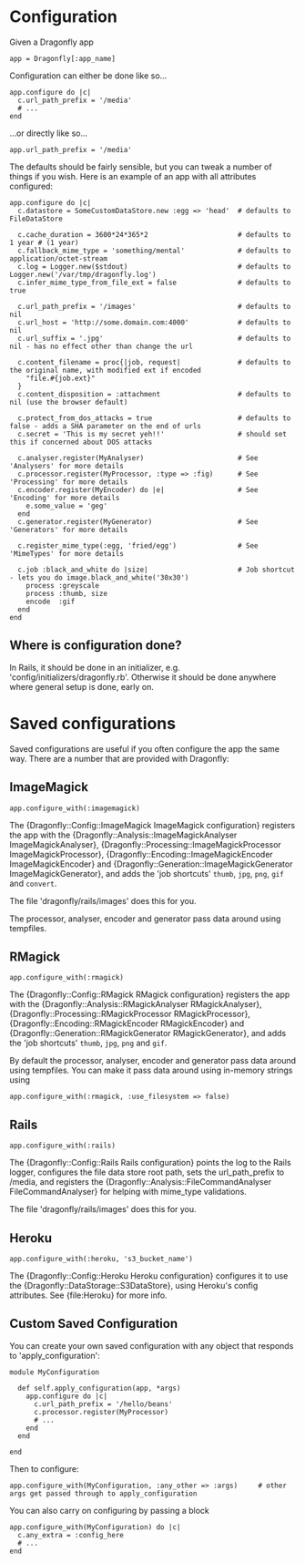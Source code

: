 Configuration
=============

Given a Dragonfly app

    app = Dragonfly[:app_name]

Configuration can either be done like so...

    app.configure do |c|
      c.url_path_prefix = '/media'
      # ...
    end

...or directly like so...

    app.url_path_prefix = '/media'

The defaults should be fairly sensible, but you can tweak a number of things if you wish.
Here is an example of an app with all attributes configured:

    app.configure do |c|
      c.datastore = SomeCustomDataStore.new :egg => 'head'  # defaults to FileDataStore

      c.cache_duration = 3600*24*365*2                      # defaults to 1 year # (1 year)
      c.fallback_mime_type = 'something/mental'             # defaults to application/octet-stream
      c.log = Logger.new($stdout)                           # defaults to Logger.new('/var/tmp/dragonfly.log')
      c.infer_mime_type_from_file_ext = false               # defaults to true

      c.url_path_prefix = '/images'                         # defaults to nil
      c.url_host = 'http://some.domain.com:4000'            # defaults to nil
      c.url_suffix = '.jpg'                                 # defaults to nil - has no effect other than change the url

      c.content_filename = proc{|job, request|              # defaults to the original name, with modified ext if encoded
        "file.#{job.ext}"
      }
      c.content_disposition = :attachment                   # defaults to nil (use the browser default)

      c.protect_from_dos_attacks = true                     # defaults to false - adds a SHA parameter on the end of urls
      c.secret = 'This is my secret yeh!!'                  # should set this if concerned about DOS attacks

      c.analyser.register(MyAnalyser)                       # See 'Analysers' for more details
      c.processor.register(MyProcessor, :type => :fig)      # See 'Processing' for more details
      c.encoder.register(MyEncoder) do |e|                  # See 'Encoding' for more details
        e.some_value = 'geg'
      end
      c.generator.register(MyGenerator)                     # See 'Generators' for more details

      c.register_mime_type(:egg, 'fried/egg')               # See 'MimeTypes' for more details

      c.job :black_and_white do |size|                      # Job shortcut - lets you do image.black_and_white('30x30')
        process :greyscale
        process :thumb, size
        encode  :gif
      end
    end

Where is configuration done?
----------------------------
In Rails, it should be done in an initializer, e.g. 'config/initializers/dragonfly.rb'.
Otherwise it should be done anywhere where general setup is done, early on.

Saved configurations
====================
Saved configurations are useful if you often configure the app the same way.
There are a number that are provided with Dragonfly:

ImageMagick
-----------

    app.configure_with(:imagemagick)

The {Dragonfly::Config::ImageMagick ImageMagick configuration} registers the app with the {Dragonfly::Analysis::ImageMagickAnalyser ImageMagickAnalyser}, {Dragonfly::Processing::ImageMagickProcessor ImageMagickProcessor},
{Dragonfly::Encoding::ImageMagickEncoder ImageMagickEncoder} and {Dragonfly::Generation::ImageMagickGenerator ImageMagickGenerator}, and adds the 'job shortcuts'
`thumb`, `jpg`, `png`, `gif` and `convert`.

The file 'dragonfly/rails/images' does this for you.

The processor, analyser, encoder and generator pass data around using tempfiles.

RMagick
-------

    app.configure_with(:rmagick)

The {Dragonfly::Config::RMagick RMagick configuration} registers the app with the {Dragonfly::Analysis::RMagickAnalyser RMagickAnalyser}, {Dragonfly::Processing::RMagickProcessor RMagickProcessor},
{Dragonfly::Encoding::RMagickEncoder RMagickEncoder} and {Dragonfly::Generation::RMagickGenerator RMagickGenerator}, and adds the 'job shortcuts'
`thumb`, `jpg`, `png` and `gif`.

By default the processor, analyser, encoder and generator pass data around using tempfiles.
You can make it pass data around using in-memory strings using

    app.configure_with(:rmagick, :use_filesystem => false)

Rails
-----

    app.configure_with(:rails)

The {Dragonfly::Config::Rails Rails configuration} points the log to the Rails logger, configures the file data store root path, sets the url_path_prefix to /media, and
registers the {Dragonfly::Analysis::FileCommandAnalyser FileCommandAnalyser} for helping with mime_type validations.

The file 'dragonfly/rails/images' does this for you.

Heroku
------

    app.configure_with(:heroku, 's3_bucket_name')

The {Dragonfly::Config::Heroku Heroku configuration} configures it to use the {Dragonfly::DataStorage::S3DataStore}, using Heroku's config attributes.
See {file:Heroku} for more info.

Custom Saved Configuration
--------------------------
You can create your own saved configuration with any object that responds to 'apply_configuration':

    module MyConfiguration

      def self.apply_configuration(app, *args)
        app.configure do |c|
          c.url_path_prefix = '/hello/beans'
          c.processor.register(MyProcessor)
          # ...
        end
      end

    end

Then to configure:

    app.configure_with(MyConfiguration, :any_other => :args)     # other args get passed through to apply_configuration

You can also carry on configuring by passing a block

    app.configure_with(MyConfiguration) do |c|
      c.any_extra = :config_here
      # ...
    end
